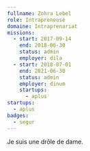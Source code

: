 ```yaml
---
fullname: Zohra Lebel
role: Intrapreneuse
domaine: Intraprenariat
missions:
  - start: 2017-09-14
    end: 2018-06-30
    status: admin
    employer: dila
  - start: 2018-07-01
    end: 2021-06-30
    status: admin
    employer: dinum
    startups:
      - aplus
startups:
  - aplus
badges:
  - segur
---
```

Je suis une drôle de dame.